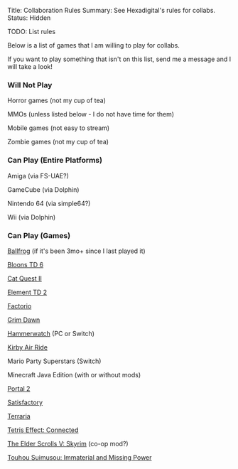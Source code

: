 Title: Collaboration Rules
Summary: See Hexadigital's rules for collabs.
Status: Hidden

TODO: List rules

Below is a list of games that I am willing to play for collabs.

If you want to play something that isn't on this list, send me a message and I will take a look!

### Will Not Play
Horror games (not my cup of tea)

MMOs (unless listed below - I do not have time for them)

Mobile games (not easy to stream)

Zombie games (not my cup of tea)

### Can Play (Entire Platforms)
Amiga (via FS-UAE?)

GameCube (via Dolphin)

Nintendo 64 (via simple64?)

Wii (via Dolphin)

### Can Play (Games)
[Ballfrog](https://remember.games/game/6140/ballfrog/) (if it's been 3mo+ since I last played it)

[Bloons TD 6](https://remember.games/game/2461/bloons-td-6/)

[Cat Quest II](https://remember.games/game/6528/cat-quest-ii/)

[Element TD 2](https://remember.games/game/6527/element-td-2-multiplayer-tower-defense/)

[Factorio](https://remember.games/game/823/factorio/)

[Grim Dawn](https://remember.games/game/178/grim-dawn/)

[Hammerwatch](https://remember.games/game/1476/hammerwatch/) (PC or Switch)

[Kirby Air Ride](https://remember.games/game/485/kirby-air-ride/)

Mario Party Superstars (Switch)

Minecraft Java Edition (with or without mods)

[Portal 2](https://remember.games/game/158/portal-2/)

[Satisfactory](https://remember.games/game/2152/satisfactory/)

[Terraria](https://remember.games/game/469/terraria/)

[Tetris Effect: Connected](https://remember.games/game/1346/tetris-effect-connected/)

[The Elder Scrolls V: Skyrim](https://remember.games/game/163/the-elder-scrolls-v-skyrim/) (co-op mod?)

[Touhou Suimusou: Immaterial and Missing Power](https://remember.games/game/5335/touhou-suimusou-immaterial-and-missing-power/)